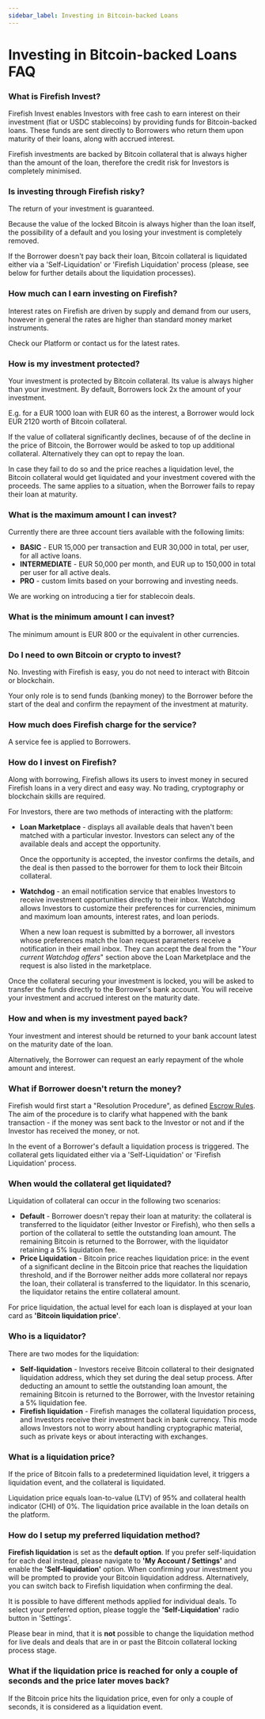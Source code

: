 ```yaml
---
sidebar_label: Investing in Bitcoin-backed Loans
---
```


# Investing in Bitcoin-backed Loans FAQ

### What is Firefish Invest?

Firefish Invest enables Investors with free cash to earn interest on their investment (fiat or USDC stablecoins) by providing funds for Bitcoin-backed loans. These funds are sent directly to Borrowers who return them upon maturity of their loans, along with accrued interest.

Firefish investments are backed by Bitcoin collateral that is always higher than the amount of the loan, therefore the credit risk for Investors is completely minimised.

### Is investing through Firefish risky?

The return of your investment is guaranteed.

Because the value of the locked Bitcoin is always higher than the loan itself, the possibility of a default and you losing your investment is completely removed.

If the Borrower doesn't pay back their loan, Bitcoin collateral is liquidated either via a 'Self-Liquidation' or 'Firefish Liquidation' process (please, see below for further details about the liquidation processes).

### How much can I earn investing on Firefish?

Interest rates on Firefish are driven by supply and demand from our users, however in general the rates are higher than standard money market instruments.

Check our Platform or contact us for the latest rates.

### How is my investment protected?

Your investment is protected by Bitcoin collateral. Its value is always higher than your investment. By default, Borrowers lock 2x the amount of your investment.

E.g. for a EUR 1000 loan with EUR 60 as the interest, a Borrower would lock EUR 2120 worth of Bitcoin collateral.

If the value of collateral significantly declines, because of of the decline in the price of Bitcoin, the Borrower would be asked to top up additional collateral. Alternatively they can opt to repay the loan.

In case they fail to do so and the price reaches a liquidation level, the Bitcoin collateral would get liquidated and your investment covered with the proceeds. The same applies to a situation, when the Borrower fails to repay their loan at maturity.

### What is the maximum amount I can invest?

Currently there are three account tiers available with the following limits:

- **BASIC** - EUR 15,000 per transaction and EUR 30,000 in total, per user, for all active loans.
- **INTERMEDIATE** - EUR 50,000 per month, and EUR up to 150,000 in total per user for all active deals.
- **PRO** - custom limits based on your borrowing and investing needs.

We are working on introducing a tier for stablecoin deals.

### What is the minimum amount I can invest?

The minimum amount is EUR 800 or the equivalent in other currencies.

### Do I need to own Bitcoin or crypto to invest?

No. Investing with Firefish is easy, you do not need to interact with Bitcoin or blockchain.

Your only role is to send funds (banking money) to the Borrower before the start of the deal and confirm the repayment of the investment at maturity.

### How much does Firefish charge for the service?

A service fee is applied to Borrowers.

### How do I invest on Firefish?

Along with borrowing, Firefish allows its users to invest money in secured Firefish loans in a very direct and easy way. No trading, cryptography or blockchain skills are required.

For Investors, there are two methods of interacting with the platform:

- **Loan Marketplace** - displays all available deals that haven't been matched with a particular investor. Investors can select any of the available deals and accept the opportunity.

  Once the opportunity is accepted, the investor confirms the details, and the deal is then passed to the borrower for them to lock their Bitcoin collateral.

- **Watchdog** - an email notification service that enables Investors to receive investment opportunities directly to their inbox. Watchdog allows Investors to customize their preferences for currencies, minimum and maximum loan amounts, interest rates, and loan periods.

  When a new loan request is submitted by a borrower, all investors whose preferences match the loan request parameters receive a notification in their email inbox. They can accept the deal from the "*Your current Watchdog offers*" section above the Loan Marketplace and the request is also listed in the marketplace.

Once the collateral securing your investment is locked, you will be asked to transfer the funds directly to the Borrower's bank account. You will receive your investment and accrued interest on the maturity date.

### How and when is my investment payed back?

Your investment and interest should be returned to your bank account latest on the maturity date of the loan.

Alternatively, the Borrower can request an early repayment of the whole amount and interest.

### What if Borrower doesn't return the money?

Firefish would first start a "Resolution Procedure", as defined [Escrow Rules](https://app.firefish.io/pdf/collateral-escrow-rules.pdf). The aim of the procedure is to clarify what happened with the bank transaction - if the money was sent back to the Investor or not and if the Investor has received the money, or not.

In the event of a Borrower's default a liquidation process is triggered. The collateral gets liquidated either via a 'Self-Liquidation' or 'Firefish Liquidation' process.

### When would the collateral get liquidated?

Liquidation of collateral can occur in the following two scenarios:

- **Default** - Borrower doesn't repay their loan at maturity: the collateral is transferred to the liquidator (either Investor or Firefish), who then sells a portion of the collateral to settle the outstanding loan amount. The remaining Bitcoin is returned to the Borrower, with the liquidator retaining a 5% liquidation fee.
- **Price Liquidation** - Bitcoin price reaches liquidation price: in the event of a significant decline in the Bitcoin price that reaches the liquidation threshold, and if the Borrower neither adds more collateral nor repays the loan, their collateral is transferred to the liquidator. In this scenario, the liquidator retains the entire collateral amount.

For price liquidation, the actual level for each loan is displayed at your loan card as **'Bitcoin liquidation price'**.

### Who is a liquidator?

There are two modes for the liquidation:

- **Self-liquidation** - Investors receive Bitcoin collateral to their designated liquidation address, which they set during the deal setup process. After deducting an amount to settle the outstanding loan amount, the remaining Bitcoin is returned to the Borrower, with the Investor retaining a 5% liquidation fee.
- **Firefish liquidation** - Firefish manages the collateral liquidation process, and Investors receive their investment back in bank currency. This mode allows Investors not to worry about handling cryptographic material, such as private keys or about interacting with exchanges.

### What is a liquidation price?

If the price of Bitcoin falls to a predetermined liquidation level, it triggers a liquidation event, and the collateral is liquidated.

Liquidation price equals loan-to-value (LTV) of 95% and collateral health indicator (CHI) of 0%. The liquidation price available in the loan details on the platform.

### How do I setup my preferred liquidation method?

**Firefish liquidation** is set as the **default option**. If you prefer self-liquidation for each deal instead, please navigate to **'My Account / Settings'** and enable the **'Self-liquidation'** option. When confirming your investment you will be prompted to provide your Bitcoin liquidation address. Alternatively, you can switch back to Firefish liquidation when confirming the deal.

It is possible to have different methods applied for individual deals. To select your preferred option, please toggle the **'Self-Liquidation'** radio button in 'Settings'.

Please bear in mind, that it is **not** possible to change the liquidation method for live deals and deals that are in or past the Bitcoin collateral locking process stage.

### What if the liquidation price is reached for only a couple of seconds and the price later moves back?

If the Bitcoin price hits the liquidation price, even for only a couple of seconds, it is considered as a liquidation event.